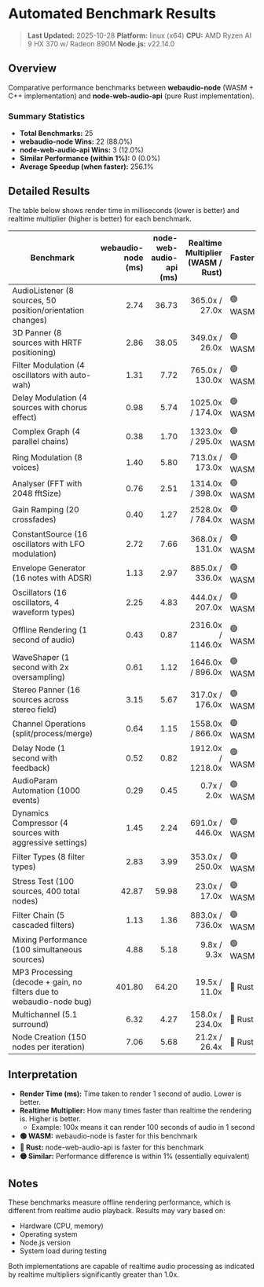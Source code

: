 # Automated Benchmark Results

> **Last Updated:** 2025-10-28
> **Platform:** linux (x64)
> **CPU:** AMD Ryzen AI 9 HX 370 w/ Radeon 890M
> **Node.js:** v22.14.0

## Overview

Comparative performance benchmarks between **webaudio-node** (WASM + C++ implementation) and **node-web-audio-api** (pure Rust implementation).

### Summary Statistics

- **Total Benchmarks:** 25
- **webaudio-node Wins:** 22 (88.0%)
- **node-web-audio-api Wins:** 3 (12.0%)
- **Similar Performance (within 1%):** 0 (0.0%)
- **Average Speedup (when faster):** 256.1%

## Detailed Results

The table below shows render time in milliseconds (lower is better) and realtime multiplier (higher is better) for each benchmark.

| Benchmark | webaudio-node<br/>(ms) | node-web-audio-api<br/>(ms) | Realtime Multiplier<br/>(WASM / Rust) | Faster | Speedup |
|-----------|----------:|------------:|----------------:|---------|--------:|
| AudioListener (8 sources, 50 position/orientation changes) | 2.74 | 36.73 | 365.0x / 27.0x | 🟢 WASM | 1240.5% |
| 3D Panner (8 sources with HRTF positioning) | 2.86 | 38.05 | 349.0x / 26.0x | 🟢 WASM | 1230.4% |
| Filter Modulation (4 oscillators with auto-wah) | 1.31 | 7.72 | 765.0x / 130.0x | 🟢 WASM | 489.3% |
| Delay Modulation (4 sources with chorus effect) | 0.98 | 5.74 | 1025.0x / 174.0x | 🟢 WASM | 485.7% |
| Complex Graph (4 parallel chains) | 0.38 | 1.70 | 1323.0x / 295.0x | 🟢 WASM | 347.4% |
| Ring Modulation (8 voices) | 1.40 | 5.80 | 713.0x / 173.0x | 🟢 WASM | 314.3% |
| Analyser (FFT with 2048 fftSize) | 0.76 | 2.51 | 1314.0x / 398.0x | 🟢 WASM | 230.3% |
| Gain Ramping (20 crossfades) | 0.40 | 1.27 | 2528.0x / 784.0x | 🟢 WASM | 217.5% |
| ConstantSource (16 oscillators with LFO modulation) | 2.72 | 7.66 | 368.0x / 131.0x | 🟢 WASM | 181.6% |
| Envelope Generator (16 notes with ADSR) | 1.13 | 2.97 | 885.0x / 336.0x | 🟢 WASM | 162.8% |
| Oscillators (16 oscillators, 4 waveform types) | 2.25 | 4.83 | 444.0x / 207.0x | 🟢 WASM | 114.7% |
| Offline Rendering (1 second of audio) | 0.43 | 0.87 | 2316.0x / 1146.0x | 🟢 WASM | 102.3% |
| WaveShaper (1 second with 2x oversampling) | 0.61 | 1.12 | 1646.0x / 896.0x | 🟢 WASM | 83.6% |
| Stereo Panner (16 sources across stereo field) | 3.15 | 5.67 | 317.0x / 176.0x | 🟢 WASM | 80.0% |
| Channel Operations (split/process/merge) | 0.64 | 1.15 | 1558.0x / 866.0x | 🟢 WASM | 79.7% |
| Delay Node (1 second with feedback) | 0.52 | 0.82 | 1912.0x / 1218.0x | 🟢 WASM | 57.7% |
| AudioParam Automation (1000 events) | 0.29 | 0.45 | 0.7x / 2.0x | 🟢 WASM | 55.2% |
| Dynamics Compressor (4 sources with aggressive settings) | 1.45 | 2.24 | 691.0x / 446.0x | 🟢 WASM | 54.5% |
| Filter Types (8 filter types) | 2.83 | 3.99 | 353.0x / 250.0x | 🟢 WASM | 41.0% |
| Stress Test (100 sources, 400 total nodes) | 42.87 | 59.98 | 23.0x / 17.0x | 🟢 WASM | 39.9% |
| Filter Chain (5 cascaded filters) | 1.13 | 1.36 | 883.0x / 736.0x | 🟢 WASM | 20.4% |
| Mixing Performance (100 simultaneous sources) | 4.88 | 5.18 | 9.8x / 9.3x | 🟢 WASM | 6.1% |
| MP3 Processing (decode + gain, no filters due to webaudio-node bug) | 401.80 | 64.20 | 19.5x / 11.0x | 🔴 Rust | 525.9% |
| Multichannel (5.1 surround) | 6.32 | 4.27 | 158.0x / 234.0x | 🔴 Rust | 48.0% |
| Node Creation (150 nodes per iteration) | 7.06 | 5.68 | 21.2x / 26.4x | 🔴 Rust | 24.3% |

## Interpretation

- **Render Time (ms):** Time taken to render 1 second of audio. Lower is better.
- **Realtime Multiplier:** How many times faster than realtime the rendering is. Higher is better.
  - Example: 100x means it can render 100 seconds of audio in 1 second
- **🟢 WASM:** webaudio-node is faster for this benchmark
- **🔴 Rust:** node-web-audio-api is faster for this benchmark
- **🟡 Similar:** Performance difference is within 1% (essentially equivalent)

## Notes

These benchmarks measure offline rendering performance, which is different from realtime audio playback. Results may vary based on:
- Hardware (CPU, memory)
- Operating system
- Node.js version
- System load during testing

Both implementations are capable of realtime audio processing as indicated by realtime multipliers significantly greater than 1.0x.
